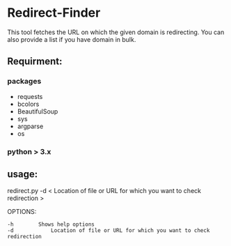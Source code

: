 # Redirect-Finder


This tool fetches the URL on which the given domain is redirecting.
You can also provide a list if you have domain in bulk.

## Requirment:


### packages 

- requests
- bcolors
- BeautifulSoup
- sys
- argparse
- os

### python > 3.x 

## usage: 

redirect.py  -d < Location of file or URL for which you want to check redirection > 


OPTIONS: 

```
-h 	      Shows help options	
-d            Location of file or URL for which you want to check redirection
  		
```

